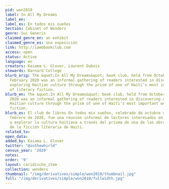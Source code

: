 ```yaml
---
pid: won2010
label: In All My Dreams
label_en:
label_es: En todos mis sueños
Section: Cabinet of Wonders
genre: Sui Generis
claimed_genre_en: an exhibit
claimed_genre_es: una exposición
link: http://iamdbookclub.com
access: open
status: Active
language: en
creators: Kaiama L. Glover, Laurent Dubois
stewards: Barnard College
blurb_orig: The &quot;In All My Dreams&quot; book club, held from October 2019 to
  February 2020 was an informal gathering of readers interested in discovering or
  exploring Haitian culture through the prism of one of Haiti’s most important works
  of literary fiction.
blurb_en: The &quot;In All My Dreams&quot; book club, held from October 2019 to February
  2020 was an informal gathering of readers interested in discovering or exploring
  Haitian culture through the prism of one of Haiti’s most important works of literary
  fiction.
blurb_es: El club de libros En todos mis sueños, celebrado de octubre de 2019 hasta
  febrero de 2020, fue una reunión informal de lectores interesados ​​en descubrir
  o explorar la cultura haitiana a través del prisma de una de las obras más importantes
  de la ficción literaria de Haití.
related_to:
open_data:
added_by: Kaiama L. Glover
twitter: "@inthewhirld"
census_year: '2020'
notes:
order: '9'
layout: caridischo_item
collection: wonders
thumbnail: "/img/derivatives/simple/won2010/thumbnail.jpg"
full: "/img/derivatives/simple/won2010/fullwidth.jpg"
---
```

